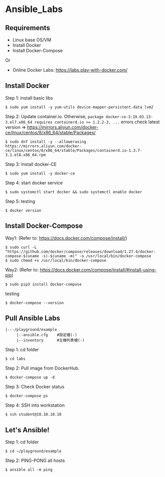 # Ansible_Labs


## Requirements
- Linux base OS/VM
- Install Docker
- Install Docker-Compose

Or

- Online Docker Labs: https://labs.play-with-docker.com/



## Install Docker
Step 1: install basic libs
```
$ sudo yum install -y yum-utils device-mapper-persistent-data lvm2
```

Step 2: Update container.io. Otherwise, `package docker-ce-3:19.03.13-3.el7.x86_64 requires containerd.io >= 1.2.2-3, ...` errors
check latest version => https://mirrors.aliyun.com/docker-ce/linux/centos/8/x86_64/stable/Packages/
```
$ sudo dnf install -y --allowerasing https://mirrors.aliyun.com/docker-ce/linux/centos/8/x86_64/stable/Packages/containerd.io-1.3.7-3.1.el8.x86_64.rpm
```

Step 3: Install docker-CE
```
$ sudo yum install -y docker-ce
```

Step 4: start docker service
```
$ sudo systemctl start docker && sudo systemctl enable docker
```

Step 5: testing
```
$ docker version
```



## Install Docker-Compose
Way1: (Refer to: https://docs.docker.com/compose/install/)
```
$ sudo curl -L "https://github.com/docker/compose/releases/download/1.27.4/docker-compose-$(uname -s)-$(uname -m)" -o /usr/local/bin/docker-compose
$ sudo chmod +x /usr/local/bin/docker-compose
```

Way2: (Refer to: https://docs.docker.com/compose/install/#install-using-pip)
```
$ sudo pip3 install docker-compose
```

testing
```
$ docker-compose --version
```



## Pull Ansible Labs

```
|---/playground/example
     |--ansible.cfg    #設定檔(-)
     |--inventory      #主機列表檔(-)
```

Step 1: cd folder
```
$ cd labs
```

Step 2: Pull image from DockerHub.
 
```
$ docker-compose up -d
```

Step 3: Check Docker status
 ```
 $ docker-compose ps
 ```

Step 4: SSH into workstation
```
$ ssh student@10.10.10.10
```



## Let's Ansible!
Step 1: cd folder
```
$ cd ~/playground/example
```

Step 2: PING-PONG all hosts
```
$ ansible all -m ping
```
